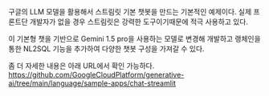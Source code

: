 구글의 LLM 모델을 활용해서 스트림릿 기본 챗봇을 만드는 기본적인 예제이다. 
실제 프론트단 개발자가 없을 경우 스트림릿은 강력한 도구이기때문에 적극 사용하고 있다. 

이 기본형 챗을 기반으로 Gemini 1.5 pro을 사용하는 모델로 변경해 개발하고 
랭체인을 통한 NL2SQL 기능을 추가하여 다양한 챗봇 구성을 가져갈 수 있다.  

좀 더 자세한 내용은 아래 URL에서 확인 가능하다.
https://github.com/GoogleCloudPlatform/generative-ai/tree/main/language/sample-apps/chat-streamlit
